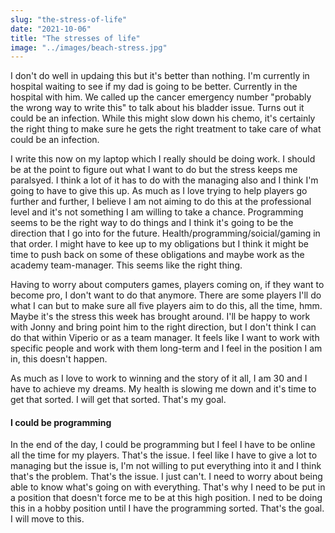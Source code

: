 ```yaml
---
slug: "the-stress-of-life" 
date: "2021-10-06"
title: "The stresses of life"
image: "../images/beach-stress.jpg"
---
```

I don't do well in updaing this but it's better than nothing. I'm currently in hospital waiting to see if my dad is going to be better. Currently in the hospital with him. We called up the cancer emergency number "probably the wrong way to write this" to talk about his bladder issue. Turns out it could be an infection. While this might slow down his chemo, it's certainly the right thing to make sure he gets the right treatment to take care of what could be an infection. 

I write this now on my laptop which I really should be doing work. I should be at the point to figure out what I want to do but the stress keeps me paralsyed. I think a lot of it has to do with the managing also and I think I'm going to have to give this up. As much as I love trying to help players go further and further, I believe I am not aiming to do this at the professional level and it's not something I am willing to take a chance. Programming seems to be the right way to do things and I think it's going to be the direction that I go into for the future. Health/programming/soicial/gaming in that order. I might have to kee up to my obligations but I think it might be time to push back on some of these obligations and maybe work as the academy team-manager. This seems like the right thing. 

Having to worry about computers games, players coming on, if they want to become pro, I don't want to do that anymore. There are some players I'll do what I can but to make sure all five players aim to do this, all the time, hmm. Maybe it's the stress this week has brought around. I'll be happy to work with Jonny and bring point him to the right direction, but I don't think I can do that within Viperio or as a team manager. It feels like I want to work with specific people and work with them long-term and I feel in the position I am in, this doesn't happen.

As much as I love to work to winning and the story of it all, I am 30 and I have to achieve my dreams. My health is slowing me down and it's time to get that sorted. I will get that sorted. That's my goal.

#### I could be programming

In the end of the day, I could be programming but I feel I have to be online all the time for my players. That's the issue. I feel like I have to give a lot to managing but the issue is, I'm not willing to put everything into it and I think that's the problem. That's the issue. I just can't. I need to worry about being able to know what's going on with everything. That's why I need to be put in a position that doesn't force me to be at this high position. I ned to be doing this in a hobby position until I have the programming sorted. That's the goal. I will move to this.